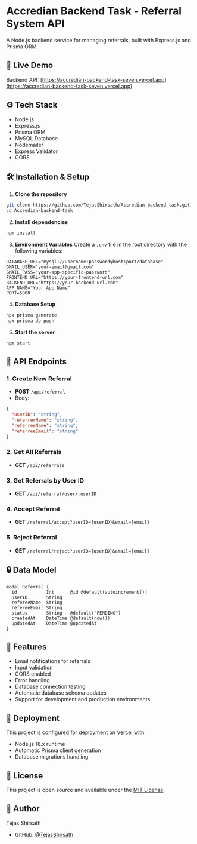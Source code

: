 # Accredian Backend Task - Referral System API

A Node.js backend service for managing referrals, built with Express.js and Prisma ORM.

## 🚀 Live Demo
Backend API: [https://accredian-backend-task-seven.vercel.app](https://accredian-backend-task-seven.vercel.app)

## ⚙️ Tech Stack
- Node.js
- Express.js
- Prisma ORM
- MySQL Database
- Nodemailer
- Express Validator
- CORS

## 🛠️ Installation & Setup

1. **Clone the repository**
```bash
git clone https://github.com/TejasShirsath/Accredian-backend-task.git
cd Accredian-backend-task
```

2. **Install dependencies**
```bash
npm install
```

3. **Environment Variables**
Create a `.env` file in the root directory with the following variables:
```env
DATABASE_URL="mysql://username:password@host:port/database"
GMAIL_USER="your-email@gmail.com"
GMAIL_PASS="your-app-specific-password"
FRONTEND_URL="https://your-frontend-url.com"
BACKEND_URL="https://your-backend-url.com"
APP_NAME="Your App Name"
PORT=5000
```

4. **Database Setup**
```bash
npx prisma generate
npx prisma db push
```

5. **Start the server**
```bash
npm start
```

## 📌 API Endpoints

### 1. Create New Referral
- **POST** `/api/referral`
- Body:
```json
{
  "userID": "string",
  "referrerName": "string",
  "referreeName": "string",
  "referreeEmail": "string"
}
```

### 2. Get All Referrals
- **GET** `/api/referrals`

### 3. Get Referrals by User ID
- **GET** `/api/referral/user/:userID`

### 4. Accept Referral
- **GET** `/referral/accept?userID={userID}&email={email}`

### 5. Reject Referral
- **GET** `/referral/reject?userID={userID}&email={email}`

## 🔒 Data Model

```prisma
model Referral {
  id           Int      @id @default(autoincrement())
  userID       String
  refereeName  String
  refereeEmail String
  status       String   @default("PENDING")
  createdAt    DateTime @default(now())
  updatedAt    DateTime @updatedAt
}
```

## 🌟 Features

- Email notifications for referrals
- Input validation
- CORS enabled
- Error handling
- Database connection testing
- Automatic database schema updates
- Support for development and production environments

## 🚀 Deployment

This project is configured for deployment on Vercel with:
- Node.js 18.x runtime
- Automatic Prisma client generation
- Database migrations handling

## 📝 License

This project is open source and available under the [MIT License](LICENSE).

## 👤 Author

Tejas Shirsath
- GitHub: [@TejasShirsath](https://github.com/TejasShirsath)
